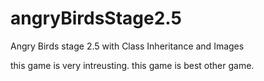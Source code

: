 # angryBirdsStage2.5
Angry Birds stage 2.5 with Class Inheritance and Images

this game is very intreusting.
this game is best other game.


